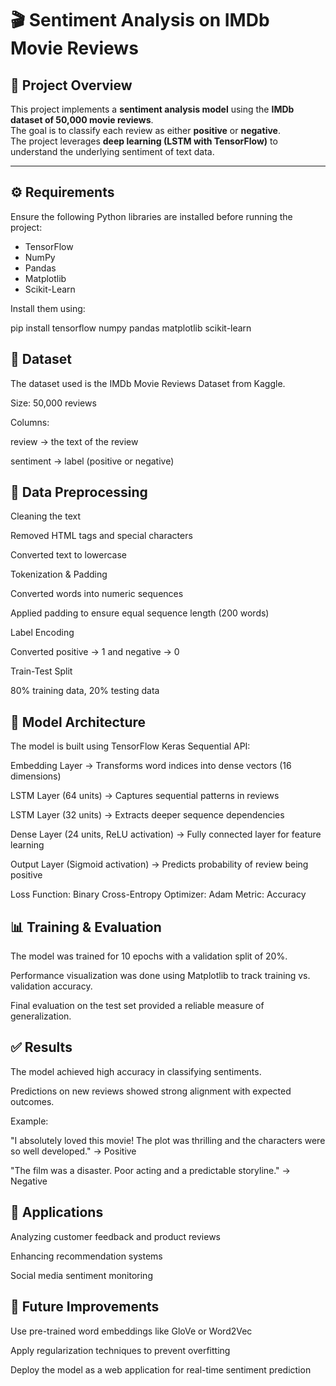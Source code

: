 # 🎬 Sentiment Analysis on IMDb Movie Reviews  

## 📌 Project Overview  
This project implements a **sentiment analysis model** using the **IMDb dataset of 50,000 movie reviews**.  
The goal is to classify each review as either **positive** or **negative**.  
The project leverages **deep learning (LSTM with TensorFlow)** to understand the underlying sentiment of text data.  

---

## ⚙️ Requirements  
Ensure the following Python libraries are installed before running the project:  
- TensorFlow  
- NumPy  
- Pandas  
- Matplotlib  
- Scikit-Learn  

Install them using:  

pip install tensorflow numpy pandas matplotlib scikit-learn

## 📂 Dataset

The dataset used is the IMDb Movie Reviews Dataset from Kaggle.

Size: 50,000 reviews

Columns:

review → the text of the review

sentiment → label (positive or negative)

## 🧹 Data Preprocessing

Cleaning the text

Removed HTML tags and special characters

Converted text to lowercase

Tokenization & Padding

Converted words into numeric sequences

Applied padding to ensure equal sequence length (200 words)

Label Encoding

Converted positive → 1 and negative → 0

Train-Test Split

80% training data, 20% testing data

## 🧠 Model Architecture

The model is built using TensorFlow Keras Sequential API:

Embedding Layer → Transforms word indices into dense vectors (16 dimensions)

LSTM Layer (64 units) → Captures sequential patterns in reviews

LSTM Layer (32 units) → Extracts deeper sequence dependencies

Dense Layer (24 units, ReLU activation) → Fully connected layer for feature learning

Output Layer (Sigmoid activation) → Predicts probability of review being positive

Loss Function: Binary Cross-Entropy
Optimizer: Adam
Metric: Accuracy

## 📊 Training & Evaluation

The model was trained for 10 epochs with a validation split of 20%.

Performance visualization was done using Matplotlib to track training vs. validation accuracy.

Final evaluation on the test set provided a reliable measure of generalization.

## ✅ Results

The model achieved high accuracy in classifying sentiments.

Predictions on new reviews showed strong alignment with expected outcomes.

Example:

"I absolutely loved this movie! The plot was thrilling and the characters were so well developed." → Positive

"The film was a disaster. Poor acting and a predictable storyline." → Negative

## 🚀 Applications

Analyzing customer feedback and product reviews

Enhancing recommendation systems

Social media sentiment monitoring

## 📌 Future Improvements

Use pre-trained word embeddings like GloVe or Word2Vec

Apply regularization techniques to prevent overfitting

Deploy the model as a web application for real-time sentiment prediction
